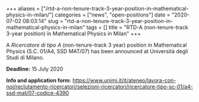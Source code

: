 +++
aliases = ["/rtd-a-non-tenure-track-3-year-position-in-mathematical-physics-in-milan/"]
categories = ["news", "open-positions"]
date = "2020-07-02 08:03:14"
slug = "rtd-a-non-tenure-track-3-year-position-in-mathematical-physics-in-milan"
tags = []
title = "RTD-A (non-tenure-track 3-year position) in Mathematical Physics in Milan"
+++

A *Ricercatore di tipo A* (non-tenure-track 3 year) position in
Mathematical Physics (S.C. 01/A4, SSD MAT/07) has been announced at
Università degli Studi di Milano.

**Deadline:** 15 July 2020

**Info and application form**:
<https://www.unimi.it/it/ateneo/lavora-con-noi/reclutamento-ricercatori/selezioni-ricercatori/ricercatore-tipo-sc-01/a4-ssd-mat/07-codice-4390>
